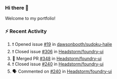 ### Hi there 👋
Welcome to my portfolio!

### ⚡ Recent Activity
<!--START_SECTION:activity-->
1. ❗️ Opened issue [#19](https://github.com/dawsonbooth/sudoku-halie/issues/19) in [dawsonbooth/sudoku-halie](https://github.com/dawsonbooth/sudoku-halie)
2. ❗️ Closed issue [#306](https://github.com/Headstorm/foundry-ui/issues/306) in [Headstorm/foundry-ui](https://github.com/Headstorm/foundry-ui)
3. 🎉 Merged PR [#348](https://github.com/Headstorm/foundry-ui/pull/348) in [Headstorm/foundry-ui](https://github.com/Headstorm/foundry-ui)
4. ❗️ Closed issue [#240](https://github.com/Headstorm/foundry-ui/issues/240) in [Headstorm/foundry-ui](https://github.com/Headstorm/foundry-ui)
5. 🗣 Commented on [#240](https://github.com/Headstorm/foundry-ui/issues/240) in [Headstorm/foundry-ui](https://github.com/Headstorm/foundry-ui)
<!--END_SECTION:activity-->
